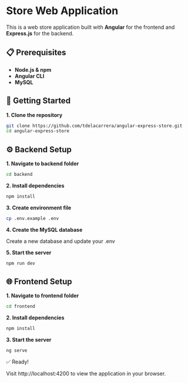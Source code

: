 # Store Web Application

This is a web store application built with **Angular** for the frontend and **Express.js** for the backend.

## 📋 Prerequisites

- **Node.js & npm**
- **Angular CLI**
- **MySQL**

## 🚀 Getting Started

**1. Clone the repository**

```bash
git clone https://github.com/tdelacarrera/angular-express-store.git
cd angular-express-store
```

## ⚙️ Backend Setup

**1. Navigate to backend folder**

```bash
cd backend
```

**2. Install dependencies**

```bash
npm install
```

**3. Create environment file**

```bash
cp .env.example .env
```

**4. Create the MySQL database**

Create a new database and update your .env

**5. Start the server**

```bash
npm run dev
```

## 🌐 Frontend Setup 

**1. Navigate to frontend folder**

```bash
cd frontend
```

**2. Install dependencies**

```bash
npm install
```

**3. Start the server**

```bash
ng serve
```
✅ Ready!

Visit http://localhost:4200 to view the application in your browser.
